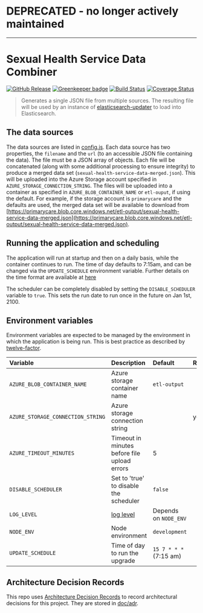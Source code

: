 # **DEPRECATED** - no longer actively maintained

---

# Sexual Health Service Data Combiner

[![GitHub Release](https://img.shields.io/github/release/nhsuk/sexual-health-service-data-combiner.svg)](https://github.com/nhsuk/sexual-health-service-data-combiner/releases/latest/)
[![Greenkeeper badge](https://badges.greenkeeper.io/nhsuk/sexual-health-service-data-combiner.svg)](https://greenkeeper.io/)
[![Build Status](https://travis-ci.org/nhsuk/sexual-health-service-data-combiner.svg?branch=master)](https://travis-ci.org/nhsuk/sexual-health-service-data-combiner)
[![Coverage Status](https://coveralls.io/repos/github/nhsuk/sexual-health-service-data-combiner/badge.svg?branch=master)](https://coveralls.io/github/nhsuk/sexual-health-service-data-combiner?branch=master)

> Generates a single JSON file from multiple sources. The resulting file will
> be used by an instance of
> [elasticsearch-updater](https://github.com/nhsuk/elasticsearch-updater) to
> load into Elasticsearch.

## The data sources

The data sources are listed in [config.js](./config/config.js). Each data
source has two properties, the `filename` and the `url` (to an accessible JSON
file containing the data). The file must be a JSON array of objects.
Each file will be concatenated (along with some additional processing to ensure
integrity) to produce a merged data set
(`sexual-health-service-data-merged.json`). This will be uploaded into the
Azure Storage account specified in
`AZURE_STORAGE_CONNECTION_STRING`. The files will be uploaded into a container
as specified in `AZURE_BLOB_CONTAINER_NAME` or `etl-ouput`, if using the
default.
For example, if the storage account is `primarycare` and the defaults are used,
the merged data set will be available to download from
[https://primarycare.blob.core.windows.net/etl-output/sexual-health-service-data-merged.json](https://primarycare.blob.core.windows.net/etl-output/sexual-health-service-data-merged.json).

## Running the application and scheduling

The application will run at startup and then on a daily basis, while the
container continues to run. The time of day defaults to 7:15am, and can be
changed via the `UPDATE_SCHEDULE` environment variable. Further details on the
time format are available at
[here](https://www.npmjs.com/package/node-schedule)

The scheduler can be completely disabled by setting the `DISABLE_SCHEDULER`
variable to `true`. This sets the run date to run once in the future on Jan
1st, 2100.

## Environment variables

Environment variables are expected to be managed by the environment in which
the application is being run. This is best practice as described by
[twelve-factor](https://12factor.net/config).

| Variable                           | Description                                               | Default                 | Required   |
| :--------------------------------- | :-------------------------------------------------------- | :---------------------- | :--------- |
| `AZURE_BLOB_CONTAINER_NAME`        | Azure storage container name                              | `etl-output`            |            |
| `AZURE_STORAGE_CONNECTION_STRING`  | Azure storage connection string                           |                         | yes        |
| `AZURE_TIMEOUT_MINUTES`            | Timeout in minutes before file upload errors              | 5                       |            |
| `DISABLE_SCHEDULER`                | Set to 'true' to disable the scheduler                    | `false`                 |            |
| `LOG_LEVEL`                        | [log level](https://github.com/trentm/node-bunyan#levels) | Depends on `NODE_ENV`   |            |
| `NODE_ENV`                         | Node environment                                          | `development`           |            |
| `UPDATE_SCHEDULE`                  | Time of day to run the upgrade                            | `15 7 * * *` (7:15 am)  |            |

## Architecture Decision Records

This repo uses
[Architecture Decision Records](http://thinkrelevance.com/blog/2011/11/15/documenting-architecture-decisions)
to record architectural decisions for this project.
They are stored in [doc/adr](doc/adr).

